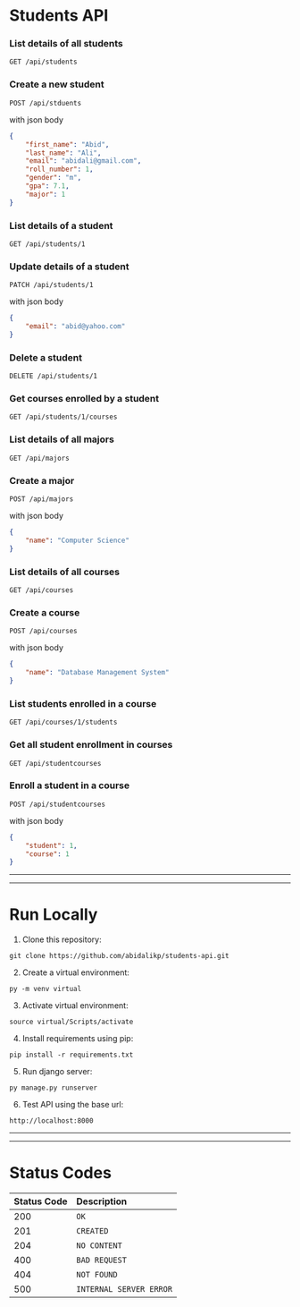 # Students API

### List details of all students
```http
GET /api/students
```
### Create a new student
```http
POST /api/stduents
```
with json body
```json
{
    "first_name": "Abid",
    "last_name": "Ali",
    "email": "abidali@gmail.com",
    "roll_number": 1,
    "gender": "m",
    "gpa": 7.1,
    "major": 1
}
```
### List details of a student
```http
GET /api/students/1
```
### Update details of a student
```http
PATCH /api/students/1
```
with json body
```json
{
    "email": "abid@yahoo.com"
}
```
### Delete a student
```http
DELETE /api/students/1
```

### Get courses enrolled by a student
```http
GET /api/students/1/courses
```

### List details of all majors
```http
GET /api/majors
```

### Create a major
```http
POST /api/majors
```
with json body
```json
{
    "name": "Computer Science"
}
```

### List details of all courses
```http
GET /api/courses
```

### Create a course
```http
POST /api/courses
```
with json body
```json
{
    "name": "Database Management System"
}
```

### List students enrolled in a course
```http
GET /api/courses/1/students
```

### Get all student enrollment in courses
```http
GET /api/studentcourses
```

### Enroll a student in a course
```http
POST /api/studentcourses
```
with json body
```json
{
    "student": 1,
    "course": 1
}
```

---
---

# Run Locally

1. Clone this repository:
```
git clone https://github.com/abidalikp/students-api.git
```

2. Create a virtual environment:
```
py -m venv virtual
```

3. Activate virtual environment:
```
source virtual/Scripts/activate
```

4. Install requirements using pip:
```
pip install -r requirements.txt
```

5. Run django server:
```
py manage.py runserver
```

6. Test API using the base url:
```
http://localhost:8000
```

---
---

# Status Codes

| Status Code | Description |
| :--- | :--- |
| 200 | `OK` |
| 201 | `CREATED` |
| 204 | `NO CONTENT` |
| 400 | `BAD REQUEST` |
| 404 | `NOT FOUND` |
| 500 | `INTERNAL SERVER ERROR` |
